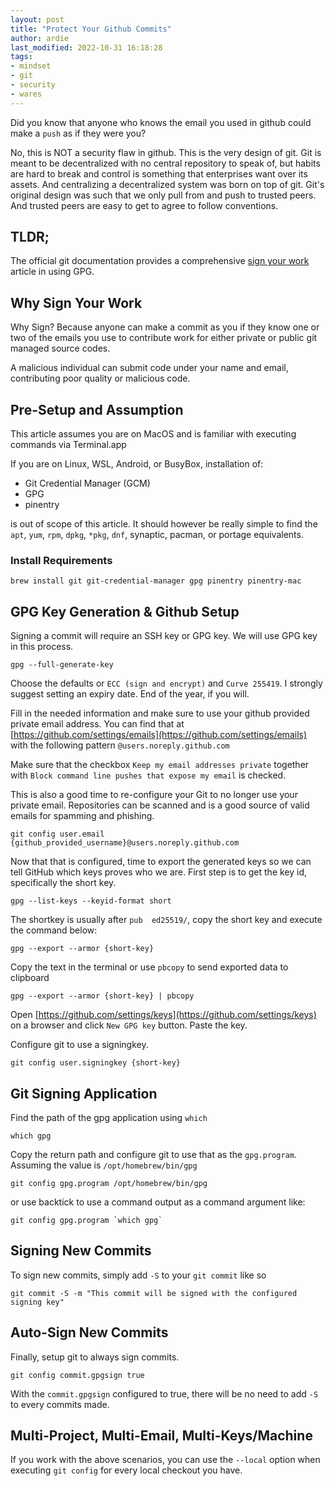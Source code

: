 ```yaml
---
layout: post
title: "Protect Your Github Commits"
author: ardie
last_modified: 2022-10-31 16:18:28
tags:
- mindset
- git
- security
- wares
---
```


Did you know that anyone who knows the email you used in github could make a `push`
as if they were you?
<!-- more -->

No, this is NOT a security flaw in github. This is the very design of git. Git is meant 
to be decentralized with no central repository to speak of, but habits are hard to break
and control is something that enterprises want over its assets. And centralizing a 
decentralized system was born on top of git. Git's original design was such that we only pull 
from and push to trusted peers. And trusted peers are easy to get to agree to follow conventions.

## TLDR;

The official git documentation provides a comprehensive [sign your work](https://git-scm.com/book/en/v2/Git-Tools-Signing-Your-Work)
article in using GPG.

## Why Sign Your Work

Why Sign? Because anyone can make a commit as you if they know one or two of the emails you use to contribute work for either private or public git managed source codes.

A malicious individual can submit code under your name and email, contributing poor quality or malicious code.

## Pre-Setup and Assumption

This article assumes you are on MacOS and is familiar with executing commands via Terminal.app 

If you are on Linux, WSL, Android, or BusyBox, installation of:

* Git Credential Manager (GCM)
* GPG
* pinentry 

is out of scope of this article. It should however be really simple to find the `apt`, `yum`, `rpm`, `dpkg`, `*pkg`, `dnf`, synaptic, pacman, or portage equivalents.


### Install Requirements


```
brew install git git-credential-manager gpg pinentry pinentry-mac 
```


## GPG Key Generation & Github Setup

Signing a commit will require an SSH key or GPG key. We will use GPG key in this process.

```
gpg --full-generate-key
```

Choose the defaults or `ECC (sign and encrypt)` and `Curve 255419`. I strongly suggest setting an expiry date. End of the year, if you will.


Fill in the needed information and make sure to use your github provided private email address. You can find that at [https://github.com/settings/emails](https://github.com/settings/emails) with the following pattern `@users.noreply.github.com`

Make sure that the checkbox `Keep my email addresses private` together with `Block command line pushes that expose my email` is checked.

This is also a good time to re-configure your Git to no longer use your private email. Repositories can be scanned and is a good source of valid emails for spamming and phishing. 

```
git config user.email {github_provided_username}@users.noreply.github.com 
```

Now that that is configured, time to export the generated keys so we can tell GitHub which keys proves who we are. First step is to get the key id, specifically the short key.

```
gpg --list-keys --keyid-format short
```

The shortkey is usually after `pub  ed25519/`, copy the short key and execute the command below:

```
gpg --export --armor {short-key}
```

Copy the text in the terminal or use `pbcopy` to send exported data to clipboard

```
gpg --export --armor {short-key} | pbcopy
```

Open [https://github.com/settings/keys](https://github.com/settings/keys) on a browser and click `New GPG key` button. Paste the key.


Configure git to use a signingkey.

```
git config user.signingkey {short-key}
```

## Git Signing Application

Find the path of the gpg application using `which`

```
which gpg
```

Copy the return path and configure git to use that as the `gpg.program`. Assuming the value is `/opt/homebrew/bin/gpg`


```
git config gpg.program /opt/homebrew/bin/gpg
```

or use backtick to use a command output as a command argument like:

```
git config gpg.program `which gpg`
```

## Signing New Commits

To sign new commits, simply add `-S` to your `git commit` like so

```
git commit -S -m "This commit will be signed with the configured signing key"
```

## Auto-Sign New Commits

Finally, setup git to always sign commits.

```
git config commit.gpgsign true
```

With the `commit.gpgsign` configured to true, there will be no need to add `-S` to every commits made.



## Multi-Project, Multi-Email, Multi-Keys/Machine

If you work with the above scenarios, you can use the `--local` option when executing `git config` for every local checkout you have.
